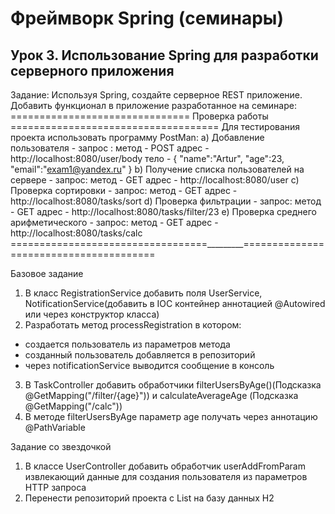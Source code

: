 # Фреймворк Spring (семинары)

## Урок 3. Использование Spring для разработки серверного приложения

Задание: Используя Spring, создайте серверное REST приложение. Добавить функционал в приложение разработанное на семинаре:
=============================== Проверка работы ====================================
Для теcтирования проекта использовать программу PostMan:
a) Добавление пользователя - запрос :
метод - POST
адрес - http://localhost:8080/user/body
тело -
{
"name":"Artur",
"age":23,
"email":"exam1@yandex.ru"
}
b) Получение списка пользователей на сервере - запрос:
метод - GET
адрес - http://localhost:8080/user
c) Проверка сортировки - запрос:
метод - GET
адрес - http://localhost:8080/tasks/sort
d) Проверка фильтрации - запрос:
метод - GET
адрес - http://localhost:8080/tasks/filter/23
e) Проверка среднего арифметического - запрос:
метод - GET
адрес - http://localhost:8080/tasks/calc
==================================_________=======================================

Базовое задание
1) В класс RegistrationService добавить поля UserService, NotificationService(добавить в IOC контейнер аннотацией @Autowired или через конструктор класса)
2) Разработать метод processRegistration в котором:
- создается пользователь из параметров метода
- созданный пользователь добавляется в репозиторий
- через notificationService выводится сообщение в консоль
3) В TaskController добавить обработчики filterUsersByAge()(Подсказка @GetMapping("/filter/{age}")) и calculateAverageAge (Подсказка @GetMapping("/calc"))
4) В методе filterUsersByAge параметр age получать через аннотацию @PathVariable

Задание со звездочкой
1) В классе UserController добавить обработчик userAddFromParam извлекающий данные для создания пользователя из параметров HTTP запроса
2) Перенести репозиторий проекта с List<User> на базу данных H2